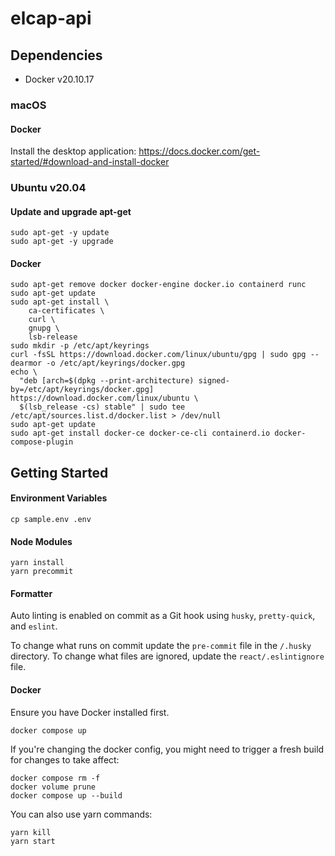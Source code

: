 # elcap-api

## Dependencies

- Docker v20.10.17

### macOS

#### Docker

Install the desktop application: https://docs.docker.com/get-started/#download-and-install-docker

### Ubuntu v20.04

#### Update and upgrade apt-get

```
sudo apt-get -y update
sudo apt-get -y upgrade
```

#### Docker

```
sudo apt-get remove docker docker-engine docker.io containerd runc
sudo apt-get update
sudo apt-get install \
    ca-certificates \
    curl \
    gnupg \
    lsb-release
sudo mkdir -p /etc/apt/keyrings
curl -fsSL https://download.docker.com/linux/ubuntu/gpg | sudo gpg --dearmor -o /etc/apt/keyrings/docker.gpg
echo \
  "deb [arch=$(dpkg --print-architecture) signed-by=/etc/apt/keyrings/docker.gpg] https://download.docker.com/linux/ubuntu \
  $(lsb_release -cs) stable" | sudo tee /etc/apt/sources.list.d/docker.list > /dev/null
sudo apt-get update
sudo apt-get install docker-ce docker-ce-cli containerd.io docker-compose-plugin
```

## Getting Started

#### Environment Variables

```
cp sample.env .env
```

#### Node Modules

```
yarn install
yarn precommit
```

#### Formatter

Auto linting is enabled on commit as a Git hook using `husky`, `pretty-quick`, and `eslint`.

To change what runs on commit update the `pre-commit` file in the `/.husky` directory. To change what files are ignored, update the `react/.eslintignore` file.

#### Docker

Ensure you have Docker installed first.

```
docker compose up
```

If you're changing the docker config, you might need to trigger a fresh build for changes to take affect:

```
docker compose rm -f
docker volume prune
docker compose up --build
```

You can also use yarn commands:

```
yarn kill
yarn start
```
